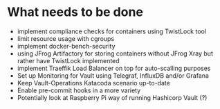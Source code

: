 # What needs to be done

- implement compliance checks for containers using TwistLock tool
- limit resource usage with cgroups
- implement docker-bench-security
- using JFrog Artifactory for storing containers without JFrog Xray but rather have TwistLock implemented
- implement Traeffik Load Balancer on top for auto-scalling purposes
- Set up Monitoring for Vault using Telegraf, InfluxDB and/or Grafana
- Keep Vault-Operations Katacoda scenario up-to-date
- Enable pre-commit hooks in a more variety
- Potentially look at Raspberry Pi way of running Hashicorp Vault (?)